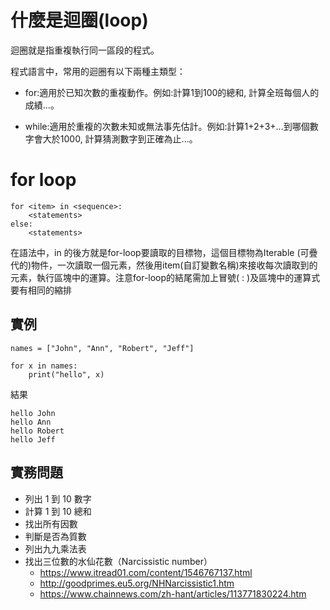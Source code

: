 # 什麼是迴圈(loop)

迴圈就是指重複執行同一區段的程式。

程式語言中，常用的迴圈有以下兩種主類型：

- for:適用於已知次數的重複動作。例如:計算1到100的總和, 計算全班每個人的成績...。

- while:適用於重複的次數未知或無法事先估計。例如:計算1+2+3+...到哪個數字會大於1000, 計算猜測數字到正確為止...。


# for loop

    for <item> in <sequence>:
        <statements>
    else:
        <statements>

在語法中，in 的後方就是for-loop要讀取的目標物，這個目標物為Iterable (可疊代的)物件，一次讀取一個元素，然後用item(自訂變數名稱)來接收每次讀取到的元素，執行區塊中的運算。注意for-loop的結尾需加上冒號( : )及區塊中的運算式要有相同的縮排

## 實例

    names = ["John", "Ann", "Robert", "Jeff"]

    for x in names:
        print("hello", x)

結果

    hello John
    hello Ann
    hello Robert
    hello Jeff

## 實務問題

- 列出 1 到 10 數字
- 計算 1 到 10 總和
- 找出所有因數
- 判斷是否為質數
- 列出九九乘法表
- 找出三位數的水仙花數（Narcissistic number）
    - https://www.itread01.com/content/1546767137.html
    - http://goodprimes.eu5.org/NHNarcissistic1.htm
    - https://www.chainnews.com/zh-hant/articles/113771830224.htm